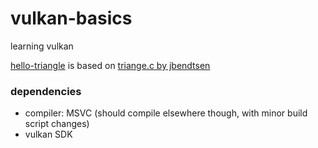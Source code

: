 # vulkan-basics

learning vulkan

[hello-triangle](hello-triangle/) is based on [triange.c by jbendtsen](https://github.com/jbendtsen/stuff/blob/master/triangle.c)


### dependencies
- compiler: MSVC (should compile elsewhere though, with minor build script changes)
- vulkan SDK
